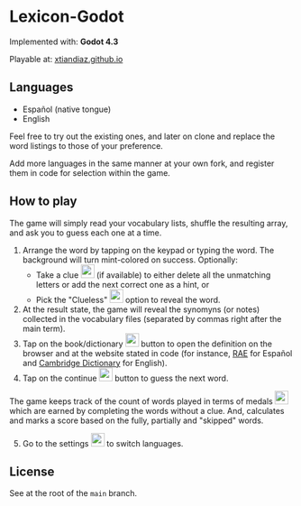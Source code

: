 # Lexicon-Godot

Implemented with: **Godot 4.3**

Playable at: [xtiandiaz.github.io](https://xtiandiaz.github.io/lexi/godot/builds/web)

## Languages

- Español (native tongue)
- English

Feel free to try out the existing ones, and later on clone and replace the word listings to those of your preference.

Add more languages in the same manner at your own fork, and register them in code for selection within the game.

## How to play

The game will simply read your vocabulary lists, shuffle the resulting array, and ask you to guess each one at a time.

1. Arrange the word by tapping on the keypad or typing the word. The background will turn mint-colored on success.
Optionally: 
      * Take a clue <img src="http://xtiandiaz.github.io/lexicon/godot/commonalities/icons/clue.png" height="24" /> (if available) to either delete all the unmatching letters or add the next correct one as a hint, or
      * Pick the "Clueless" <img src="http://xtiandiaz.github.io/lexicon/godot/commonalities/icons/clueless.png" height="24" /> option to reveal the word.
2. At the result state, the game will reveal the synomyns (or notes) collected in the vocabulary files (separated by commas right after the main term).
3. Tap on the book/dictionary <img src="http://xtiandiaz.github.io/lexicon/godot/commonalities/icons/dictionary.png" height="24" /> button to open the definition on the browser and at the website stated in code (for instance, [RAE](https://dle.rae.es) for Español and [Cambridge Dictionary](https://dictionary.cambridge.org/dictionary/english) for English).
4. Tap on the continue <img src="http://xtiandiaz.github.io/lexicon/godot/commonalities/icons/continue.png" height="24" /> button to guess the next word.

The game keeps track of the count of words played in terms of medals <img src="http://xtiandiaz.github.io/lexicon/godot/commonalities/icons/medal.png" height="24"> which are earned by completing the words without a clue. And, calculates and marks a score based on the fully, partially and "skipped" words. 

5. Go to the settings <img src="http://xtiandiaz.github.io/lexicon/godot/commonalities/icons/gear.png" height="24" /> to switch languages.


## License

See at the root of the `main` branch.



